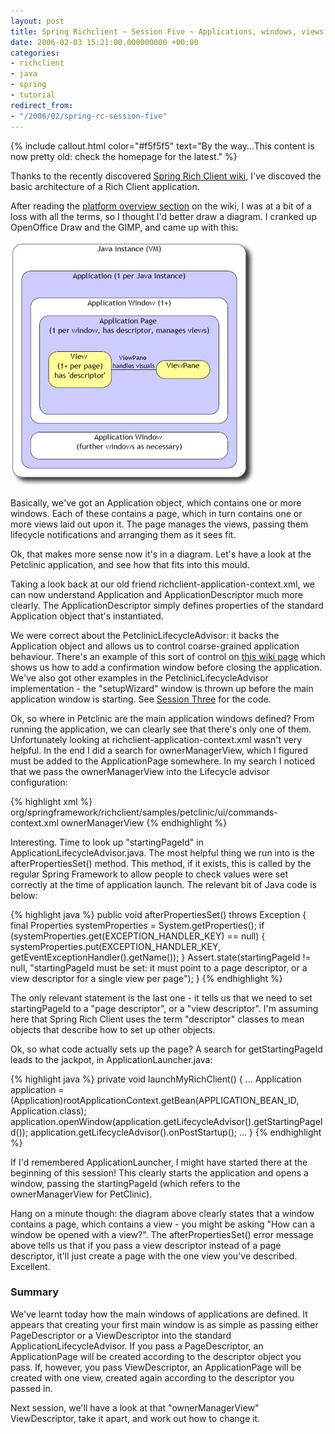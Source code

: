 ```yaml
---
layout: post
title: Spring Richclient ~ Session Five ~ Applications, windows, views
date: 2006-02-03 15:21:00.000000000 +00:00
categories:
- richclient
- java
- spring
- tutorial
redirect_from:
- "/2006/02/spring-rc-session-five"
---
```

{% include callout.html color="#f5f5f5" text="By the way...This content is now pretty old: check the homepage for the latest." %}
          
<p>Thanks to the recently discovered <a href="http://opensource2.atlassian.com/confluence/spring/display/RCP/Home">Spring Rich Client wiki</a>, I've discoved the basic architecture of a Rich Client application. </p>
<p>After reading the <a href="http://opensource2.atlassian.com/confluence/spring/display/RCP/Introduction#Introduction-PlatformOverview">platform overview section</a> on the wiki, I was at a bit of a loss with all the terms, so I thought I'd better draw a diagram. I cranked up OpenOffice Draw and the GIMP, and came up with this:</p>
<p><img src="/files/rcp-layout.jpg"></p>
<p>Basically, we've got an Application object, which contains one or more windows. Each of these contains a page, which in turn contains one or more views laid out upon it. The page manages the views, passing them lifecycle notifications and arranging them as it sees fit.</p>
<p>Ok, that makes more sense now it's in a diagram. Let's have a look at the Petclinic application, and see how that fits into this mould.</p>
<p>Taking a look back at our old friend richclient-application-context.xml, we can now understand Application and ApplicationDescriptor much more clearly. The ApplicationDescriptor simply defines properties of the standard Application object that's instantiated.</p>
<p>We were correct about the PetclinicLifecycleAdvisor: it backs the Application object and allows us to control coarse-grained application behaviour. There's an example of this sort of control on <a href="http://opensource2.atlassian.com/confluence/spring/display/RCP/Core+Concepts">this wiki page</a> which shows us how to add a confirmation window before closing the application. We've also got other examples in the PetclinicLifecycleAdvisor implementation - the "setupWizard" window is thrown up before the main application window is starting. See <a href="/node/10">Session Three</a> for the code.</p>
<p>Ok, so where in Petclinic are the main application windows defined? From running the application, we can clearly see that there's only one of them. Unfortunately looking at richclient-application-context.xml wasn't very helpful. In the end I did a search for ownerManagerView, which I figured must be added to the ApplicationPage somewhere. In my search I noticed that we pass the ownerManagerView into the Lifecycle advisor configuration:</p>
<p>{% highlight xml %}
	<bean id="petclinicLifecycleAdvisor"
		class="org.springframework.richclient.samples.petclinic.PetClinicLifecycleAdvisor">
<property name="windowCommandBarDefinitions">
			<value>org/springframework/richclient/samples/petclinic/ui/commands-context.xml</value>
		</property>
<property name="startingPageId">
			<value>ownerManagerView</value>
		</property>
	</bean>
{% endhighlight %}</p>
<p>Interesting. Time to look up "startingPageId" in ApplicationLifecycleAdvisor.java. The most helpful thing we run into is the afterPropertiesSet() method. This method, if it exists, this is called by the regular Spring Framework to allow people to check values were set correctly at the time of application launch. The relevant bit of Java code is below:</p>
<p>{% highlight java %}
public void afterPropertiesSet() throws Exception {
  final Properties systemProperties = System.getProperties();
  if (systemProperties.get(EXCEPTION_HANDLER_KEY) == null) {
    systemProperties.put(EXCEPTION_HANDLER_KEY, getEventExceptionHandler().getName());
  }
  Assert.state(startingPageId != null,
    "startingPageId must be set: it must point to a page descriptor, or a view descriptor for a single view per page");
  }
{% endhighlight %}</p>
<p>The only relevant statement is the last one - it tells us that we need to set startingPageId to a "page descriptor", or a "view descriptor". I'm assuming here that Spring Rich Client uses the term "descriptor" classes to mean objects that describe how to set up other objects.</p>
<p>Ok, so what code actually sets up the page? A search for getStartingPageId leads to the jackpot, in ApplicationLauncher.java:</p>
<p>{% highlight java %}
private void launchMyRichClient() {
  ...
  Application application = (Application)rootApplicationContext.getBean(APPLICATION_BEAN_ID, Application.class);
  application.openWindow(application.getLifecycleAdvisor().getStartingPageId());
  application.getLifecycleAdvisor().onPostStartup();
  ...
}
{% endhighlight %}</p>
<p>If I'd remembered ApplicationLauncher, I might have started there at the beginning of this session! This clearly starts the application and opens a window, passing the startingPageId (which refers to the ownerManagerView for PetClinic).</p>
<p>Hang on a minute though: the diagram above clearly states that a window contains a page, which contains a view - you might be asking "How can a window be opened with a view?". The afterPropertiesSet() error message above tells us that if you pass a view descriptor instead of a page descriptor, it'll just create a page with the one view you've described. Excellent.</p>
<h3>Summary</h3>
<p>We've learnt today how the main windows of applications are defined. It appears that creating your first main window is as simple as passing either PageDescriptor or a ViewDescriptor into the standard ApplicationLifecycleAdvisor. If you pass a PageDescriptor, an ApplicationPage will be created according to the descriptor object you pass. If, however, you pass ViewDescriptor, an ApplicationPage will be created with one view, created again according to the descriptor you passed in.</p>
<p>Next session, we'll have a look at that "ownerManagerView" ViewDescriptor, take it apart, and work out how to change it.</p>
